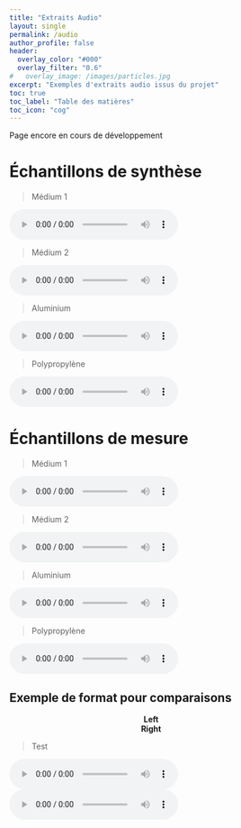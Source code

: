 ```yaml
---
title: "Extraits Audio"
layout: single
permalink: /audio
author_profile: false
header:
  overlay_color: "#000"
  overlay_filter: "0.6"
#   overlay_image: /images/particles.jpg
excerpt: "Exemples d'extraits audio issus du projet"
toc: true
toc_label: "Table des matières"
toc_icon: "cog"
---
```


Page encore en cours de développement

# Échantillons de synthèse


> Médium 1

<html>
<audio controls>
  <source src="/audio/medium_1.wav">
</audio>
</html>

> Médium 2

<html>
<audio controls>
  <source src="/audio/medium_2.wav">
</audio>
</html>

> Aluminium

<html>
<audio controls>
  <source src="/audio/acier.wav">
</audio>
</html>

> Polypropylène

<html>
<audio controls>
  <source src="/audio/plexi.wav">
</audio>
</html>



# Échantillons de mesure

> Médium 1

<html>
<audio controls>
  <source src="/audio/medium_1_mes.wav">
</audio>
</html>

> Médium 2

<html>
<audio controls>
  <source src="/audio/medium_2_mes.wav">
</audio>
</html>

> Aluminium

<html>
<audio controls>
  <source src="/audio/acier_mes.wav">
</audio>
</html>

> Polypropylène

<html>
<audio controls>
  <source src="/audio/plexi_mes.wav">
</audio>
</html>



## Exemple de format pour comparaisons

<html>

<div id="container">
  <div id="left-column">
    <!-- content for the left column goes here -->
    <center>
    <strong> Left </strong>
    </center>
  </div>
  <div id="right-column">
    <!-- content for the right column goes here -->
    <center>
    <strong> Right </strong>
    </center>
  </div>
</div>

</html>

> Test

<html>

<div id="container">
  <div id="left-column">
    <!-- content for the left column goes here -->
    <audio controls>
      <source src="/audio/Violin1ScaleViolin1.wav">
    </audio>
  </div>
  <div id="right-column">
    <!-- content for the right column goes here -->
    <audio controls>
  <source src="/audio/Violin1ScaleViolin1.wav">
    </audio>
  </div>
</div>

</html>
